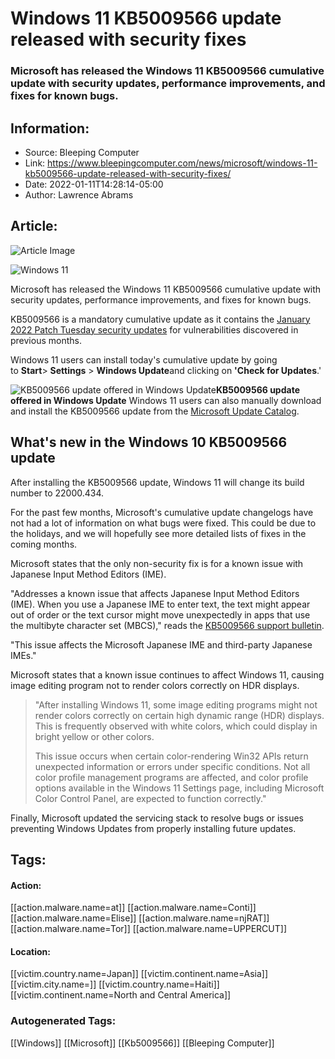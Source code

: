 # Windows 11 KB5009566 update released with security fixes
### Microsoft has released the Windows 11 KB5009566 cumulative update with security updates, performance improvements, and fixes for known bugs.

## Information:
+ Source: Bleeping Computer
+ Link: https://www.bleepingcomputer.com/news/microsoft/windows-11-kb5009566-update-released-with-security-fixes/
+ Date: 2022-01-11T14:28:14-05:00
+ Author: Lawrence Abrams


## Article:
![Article Image](https://www.bleepstatic.com/content/hl-images/2021/08/31/windows-11-header-light.jpg)

![Windows 11](https://www.bleepstatic.com/content/hl-images/2021/08/31/windows-11-header-light.jpg)


Microsoft has released the Windows 11 KB5009566 cumulative update with security updates, performance improvements, and fixes for known bugs.


KB5009566 is a mandatory cumulative update as it contains the [January 2022 Patch Tuesday security updates](https://www.bleepingcomputer.com/news/microsoft/microsoft-january-2022-patch-tuesday-fixes-6-zero-days-97-flaws/) for vulnerabilities discovered in previous months.


Windows 11 users can install today's cumulative update by going to **Start**> **Settings** > **Windows Update**and clicking on **'Check for Updates**.' 



![KB5009566 ​​​​​​​update offered in Windows Update](https://www.bleepstatic.com/images/news/Microsoft/windows-11/k/KB5009566/windows-11-KB5009566-update.jpg)**KB5009566 update offered in Windows Update**
Windows 11 users can also manually download and install the KB5009566 update from the [Microsoft Update Catalog](https://www.catalog.update.microsoft.com/Search.aspx?q=KB5009566).


What's new in the Windows 10 KB5009566 update
---------------------------------------------


After installing the KB5009566 update, Windows 11 will change its build number to 22000.434.


For the past few months, Microsoft's cumulative update changelogs have not had a lot of information on what bugs were fixed. This could be due to the holidays, and we will hopefully see more detailed lists of fixes in the coming months.


Microsoft states that the only non-security fix is for a known issue with Japanese Input Method Editors (IME).


"Addresses a known issue that affects Japanese Input Method Editors (IME). When you use a Japanese IME to enter text, the text might appear out of order or the text cursor might move unexpectedly in apps that use the multibyte character set (MBCS)," reads the [KB5009566 support bulletin](https://support.microsoft.com/en-us/topic/eee797fa-5ee3-4501-aeec-db3bc73b2c7b).


"This issue affects the Microsoft Japanese IME and third-party Japanese IMEs."


Microsoft states that a known issue continues to affect Windows 11, causing image editing program not to render colors correctly on HDR displays.



> 
> "After installing Windows 11, some image editing programs might not render colors correctly on certain high dynamic range (HDR) displays. This is frequently observed with white colors, which could display in bright yellow or other colors.
> 
> 
> This issue occurs when certain color-rendering Win32 APIs return unexpected information or errors under specific conditions. Not all color profile management programs are affected, and color profile options available in the Windows 11 Settings page, including Microsoft Color Control Panel, are expected to function correctly."
> 
> 
> 


Finally, Microsoft updated the servicing stack to resolve bugs or issues preventing Windows Updates from properly installing future updates.





## Tags:

#### Action:
[[action.malware.name=at]] [[action.malware.name=Conti]] [[action.malware.name=Elise]] [[action.malware.name=njRAT]] [[action.malware.name=Tor]] [[action.malware.name=UPPERCUT]]

#### Location:
[[victim.country.name=Japan]] [[victim.continent.name=Asia]] [[victim.city.name=]] [[victim.country.name=Haiti]] [[victim.continent.name=North and Central America]]

### Autogenerated Tags:
[[Windows]] [[Microsoft]] [[Kb5009566]] [[Bleeping Computer]]

